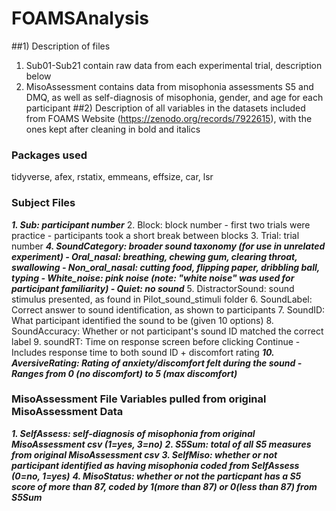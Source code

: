 # FOAMSAnalysis
##1) Description of files
1) Sub01-Sub21 contain raw data from each experimental trial, description below
2) MisoAssessment contains data from misophonia assessments S5 and DMQ, as well as self-diagnosis of misophonia, gender, and age for each participant
##2) Description of all variables in the datasets included from FOAMS Website (https://zenodo.org/records/7922615), with the ones kept after cleaning in bold and italics
### Packages used
tidyverse, afex, rstatix, emmeans, effsize, car, lsr
### Subject Files
***1. Sub: participant number***
2. Block: block number
	- first two trials were practice
	- participants took a short break between blocks
3. Trial: trial number
***4. SoundCategory: broader sound taxonomy (for use in unrelated experiment)
	- Oral_nasal: breathing, chewing gum, clearing throat, swallowing
	- Non_oral_nasal: cutting food, flipping paper, dribbling ball, typing
	- White_noise: pink noise (note: "white noise" was used for participant familiarity)
	- Quiet: no sound***
5. DistractorSound: sound stimulus presented, as found in Pilot_sound_stimuli folder
6. SoundLabel: Correct answer to sound identification, as shown to participants
7. SoundID: What participant identified the sound to be (given 10 options)
8. SoundAccuracy: Whether or not participant's sound ID matched the correct label
9. soundRT: Time on response screen before clicking Continue 
	- Includes response time to both sound ID + discomfort rating
***10. AversiveRating: Rating of anxiety/discomfort felt during the sound
	- Ranges from 0 (no discomfort) to 5 (max discomfort)***
### MisoAssessment File Variables pulled from original MisoAssessment Data
***1. SelfAssess: self-diagnosis of misophonia from original MisoAssessment csv (1=yes, 3=no)***
***2. S5Sum: total of all S5 measures from original MisoAssessment csv***
***3. SelfMiso: whether or not participant identified as having misophonia coded from SelfAssess (0=no, 1=yes)***
***4. MisoStatus: whether or not the particpant has a S5 score of more than 87, coded by 1(more than 87) or 0(less than 87) from S5Sum***
